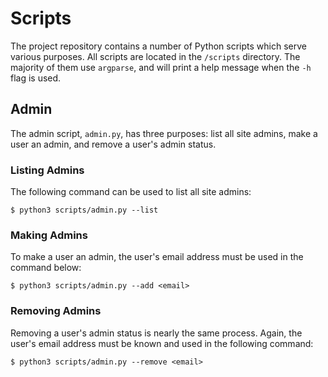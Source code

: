 # Scripts

The project repository contains a number of Python scripts which serve various purposes. All scripts are located in the `/scripts` directory. The majority of them use `argparse`, and will print a help message when the `-h` flag is used.

## Admin

The admin script, `admin.py`, has three purposes: list all site admins, make a user an admin, and remove a user's admin status.

### Listing Admins

The following command can be used to list all site admins:

```console
$ python3 scripts/admin.py --list
```

### Making Admins

To make a user an admin, the user's email address must be used in the command below:

```console
$ python3 scripts/admin.py --add <email>
```

### Removing Admins

Removing a user's admin status is nearly the same process. Again, the user's email address must be known and used in the following command:

```console
$ python3 scripts/admin.py --remove <email>
```
